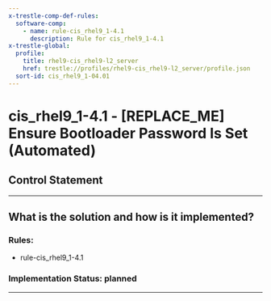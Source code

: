 ```yaml
---
x-trestle-comp-def-rules:
  software-comp:
    - name: rule-cis_rhel9_1-4.1
      description: Rule for cis_rhel9_1-4.1
x-trestle-global:
  profile:
    title: rhel9-cis_rhel9-l2_server
    href: trestle://profiles/rhel9-cis_rhel9-l2_server/profile.json
  sort-id: cis_rhel9_1-04.01
---
```


# cis_rhel9_1-4.1 - \[REPLACE_ME\] Ensure Bootloader Password Is Set (Automated)

## Control Statement

______________________________________________________________________

## What is the solution and how is it implemented?

<!-- For implementation status enter one of: implemented, partial, planned, alternative, not-applicable -->

<!-- Note that the list of rules under ### Rules: is read-only and changes will not be captured after assembly to JSON -->

<!-- Add control implementation description here for control: cis_rhel9_1-4.1 -->

### Rules:

  - rule-cis_rhel9_1-4.1

### Implementation Status: planned

______________________________________________________________________
